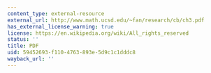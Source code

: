 ```yaml
---
content_type: external-resource
external_url: http://www.math.ucsd.edu/~fan/research/cb/ch3.pdf
has_external_license_warning: true
license: https://en.wikipedia.org/wiki/All_rights_reserved
status: ''
title: PDF
uid: 59452693-f110-4763-893e-5d9c1c1dddc8
wayback_url: ''
---
```

